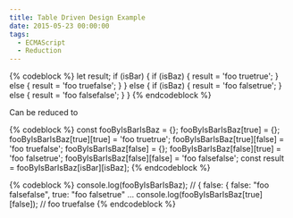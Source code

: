 ```yaml
---
title: Table Driven Design Example
date: 2015-05-23 00:00:00
tags:
  - ECMAScript
  - Reduction
---
```


{% codeblock %}
let result;
if (isBar) {
   if (isBaz) {
      result = 'foo truetrue';
   } else {
      result = 'foo truefalse';
   }
} else {
   if (isBaz) {
      result = 'foo falsetrue';
   } else {
      result = 'foo falsefalse';
   }
}
{% endcodeblock %}

Can be reduced to

{% codeblock %}
const fooByIsBarIsBaz = {};
fooByIsBarIsBaz[true] = {};
fooByIsBarIsBaz[true][true] = 'foo truetrue';
fooByIsBarIsBaz[true][false] = 'foo truefalse';
fooByIsBarIsBaz[false] = {};
fooByIsBarIsBaz[false][true] = 'foo falsetrue';
fooByIsBarIsBaz[false][false] = 'foo falsefalse';
const result = fooByIsBarIsBaz[isBar][isBaz];
{% endcodeblock %}

{% codeblock %}
console.log(fooByIsBarIsBaz); // { false: { false: "foo falsefalse", true: "foo falsetrue" ...
console.log(fooByIsBarIsBaz[true][false]); // foo truefalse
{% endcodeblock %}